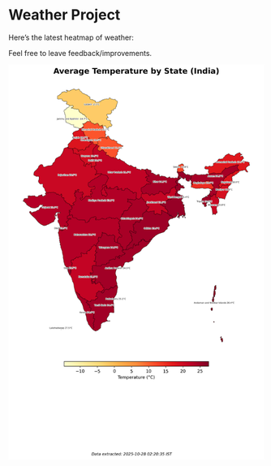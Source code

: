 # Weather Project

Here’s the latest heatmap of weather:

Feel free to leave feedback/improvements.

![India Heatmap](docs/assets/india_heatmap.png?v=FFDB1D)
